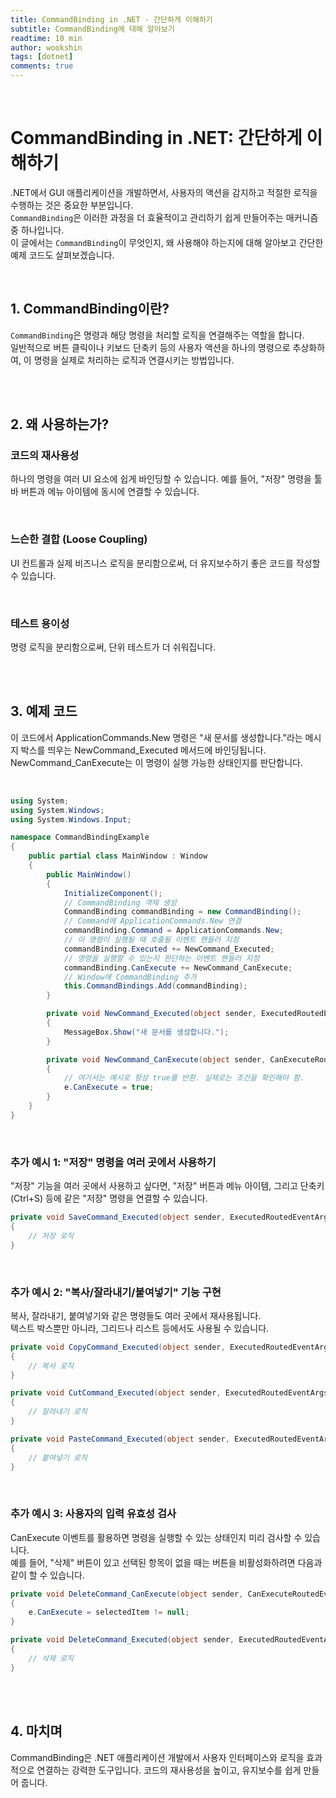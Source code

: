 ```yaml
---
title: CommandBinding in .NET - 간단하게 이해하기
subtitle: CommandBinding에 대해 알아보기
readtime: 10 min
author: wookshin
tags: [dotnet]
comments: true
---
```


<br/>

# CommandBinding in .NET: 간단하게 이해하기

.NET에서 GUI 애플리케이션을 개발하면서, 사용자의 액션을 감지하고 적절한 로직을 수행하는 것은 중요한 부분입니다.  
`CommandBinding`은 이러한 과정을 더 효율적이고 관리하기 쉽게 만들어주는 매커니즘 중 하나입니다.  
이 글에서는 `CommandBinding`이 무엇인지, 왜 사용해야 하는지에 대해 알아보고 간단한 예제 코드도 살펴보겠습니다.

<br/>

## 1. CommandBinding이란?

`CommandBinding`은 명령과 해당 명령을 처리할 로직을 연결해주는 역할을 합니다.  
일반적으로 버튼 클릭이나 키보드 단축키 등의 사용자 액션을 하나의 명령으로 추상화하여, 이 명령을 실제로 처리하는 로직과 연결시키는 방법입니다.

<br/><br/>

## 2. 왜 사용하는가?

### 코드의 재사용성

하나의 명령을 여러 UI 요소에 쉽게 바인딩할 수 있습니다. 예를 들어, "저장" 명령을 툴바 버튼과 메뉴 아이템에 동시에 연결할 수 있습니다.

<br/>

### 느슨한 결합 (Loose Coupling)

UI 컨트롤과 실제 비즈니스 로직을 분리함으로써, 더 유지보수하기 좋은 코드를 작성할 수 있습니다.

<br/>

### 테스트 용이성
명령 로직을 분리함으로써, 단위 테스트가 더 쉬워집니다.

<br/><br/>

## 3. 예제 코드

이 코드에서 ApplicationCommands.New 명령은 "새 문서를 생성합니다."라는 메시지 박스를 띄우는 NewCommand_Executed 메서드에 바인딩됩니다.  
NewCommand_CanExecute는 이 명령이 실행 가능한 상태인지를 판단합니다.

<br/>

```csharp
using System;
using System.Windows;
using System.Windows.Input;

namespace CommandBindingExample
{
    public partial class MainWindow : Window
    {
        public MainWindow()
        {
            InitializeComponent();
            // CommandBinding 객체 생성
            CommandBinding commandBinding = new CommandBinding();
            // Command에 ApplicationCommands.New 연결
            commandBinding.Command = ApplicationCommands.New;
            // 이 명령이 실행될 때 호출될 이벤트 핸들러 지정
            commandBinding.Executed += NewCommand_Executed;
            // 명령을 실행할 수 있는지 판단하는 이벤트 핸들러 지정
            commandBinding.CanExecute += NewCommand_CanExecute;
            // Window에 CommandBinding 추가
            this.CommandBindings.Add(commandBinding);
        }

        private void NewCommand_Executed(object sender, ExecutedRoutedEventArgs e)
        {
            MessageBox.Show("새 문서를 생성합니다.");
        }

        private void NewCommand_CanExecute(object sender, CanExecuteRoutedEventArgs e)
        {
            // 여기서는 예시로 항상 true를 반환. 실제로는 조건을 확인해야 함.
            e.CanExecute = true;
        }
    }
}
```

<br/>

### 추가 예시 1: "저장" 명령을 여러 곳에서 사용하기

"저장" 기능을 여러 곳에서 사용하고 싶다면, "저장" 버튼과 메뉴 아이템, 그리고 단축키 (Ctrl+S) 등에 같은 "저장" 명령을 연결할 수 있습니다.

```csharp
private void SaveCommand_Executed(object sender, ExecutedRoutedEventArgs e)
{
    // 저장 로직
}
```

<br/>

### 추가 예시 2: "복사/잘라내기/붙여넣기" 기능 구현

복사, 잘라내기, 붙여넣기와 같은 명령들도 여러 곳에서 재사용됩니다.  
텍스트 박스뿐만 아니라, 그리드나 리스트 등에서도 사용될 수 있습니다.

```csharp
private void CopyCommand_Executed(object sender, ExecutedRoutedEventArgs e)
{
    // 복사 로직
}

private void CutCommand_Executed(object sender, ExecutedRoutedEventArgs e)
{
    // 잘라내기 로직
}

private void PasteCommand_Executed(object sender, ExecutedRoutedEventArgs e)
{
    // 붙여넣기 로직
}
```

<br/>

### 추가 예시 3: 사용자의 입력 유효성 검사

CanExecute 이벤트를 활용하면 명령을 실행할 수 있는 상태인지 미리 검사할 수 있습니다.  
예를 들어, "삭제" 버튼이 있고 선택된 항목이 없을 때는 버튼을 비활성화하려면 다음과 같이 할 수 있습니다.

```csharp
private void DeleteCommand_CanExecute(object sender, CanExecuteRoutedEventArgs e)
{
    e.CanExecute = selectedItem != null;
}

private void DeleteCommand_Executed(object sender, ExecutedRoutedEventArgs e)
{
    // 삭제 로직
}
```

<br/><br/>

## 4. 마치며

CommandBinding은 .NET 애플리케이션 개발에서 사용자 인터페이스와 로직을 효과적으로 연결하는 강력한 도구입니다. 코드의 재사용성을 높이고, 유지보수를 쉽게 만들어 줍니다.

<br/><br/><br/><br/><br/>
